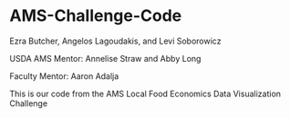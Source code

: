 # AMS-Challenge-Code

Ezra Butcher, Angelos Lagoudakis, and Levi Soborowicz

USDA AMS Mentor: Annelise Straw and Abby Long

Faculty Mentor: Aaron Adalja

This is our code from the AMS Local Food Economics Data Visualization Challenge

